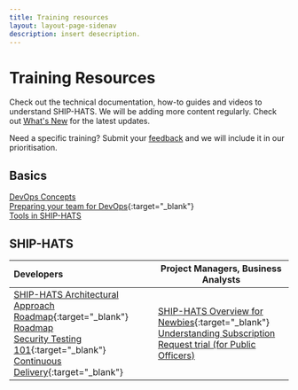 ```yaml
---
title: Training resources
layout: layout-page-sidenav
description: insert desecription.
---
```

# Training Resources 
Check out the technical documentation, how-to guides and videos to understand SHIP-HATS. We will be adding more content regularly. Check out [What's New](/.what-s-new) for the latest updates. 

Need a specific training? Submit your [feedback](./ship-hats-enquiries) and we will include it in our prioritisation.

## Basics
[DevOps Concepts](./training-concepts) <br />[Preparing your team for DevOps](https://www.youtube.com/watch?v=wgW-8vvK5sMte){:target="_blank"}<br />[Tools in SHIP-HATS](./training/tools)<br />

## SHIP-HATS 


| Developers |  Project Managers, Business Analysts  |
| :------------- | ----------------------------------------------------------------------------------------- |
| 	[SHIP-HATS Architectural Approach Roadmap](https://www.youtube.com/watch?v=yiD4--KSdTI){:target="_blank"}<br />	[Roadmap](./overview)<br />	[Security Testing 101](https://www.youtube.com/watch?v=SVomPCqKGM4){:target="_blank"}<br />	[Continuous Delivery](https://www.youtube.com/watch?v=DMMhqLKHLx0){:target="_blank"} |  [SHIP-HATS Overview for Newbies](https://www.youtube.com/watch?v=SVomPCqKGM4){:target="_blank"}<br />  [Understanding Subscription](./subscriptions)<br />	[Request trial (for Public Officers)](./subscriptions#11-can-i-request-for-a-trial-subscription)

                

